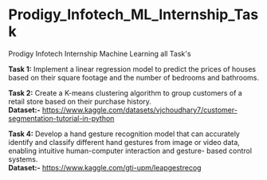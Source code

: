 # Prodigy_Infotech_ML_Internship_Task
Prodigy Infotech Internship Machine Learning all Task's

**Task 1:** Implement a linear regression model to predict the prices of houses based on their square footage and the number of bedrooms and bathrooms.


**Task 2:** Create a K-means clustering algorithm to group customers of a retail store based on their purchase history.
<br>**Dataset:-** https://www.kaggle.com/datasets/vjchoudhary7/customer-segmentation-tutorial-in-python</br>


**Task 4:** Develop a hand gesture recognition model that can accurately identify and classify different hand gestures from image or video data, enabling intuitive human-computer interaction and gesture- based control systems.
<br>**Dataset:-** https://www.kaggle.com/gti-upm/leapgestrecog</br>
